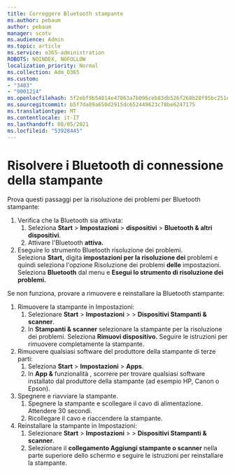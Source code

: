 ```yaml
---
title: Correggere Bluetooth stampante
ms.author: pebaum
author: pebaum
manager: scotv
ms.audience: Admin
ms.topic: article
ms.service: o365-administration
ROBOTS: NOINDEX, NOFOLLOW
localization_priority: Normal
ms.collection: Adm_O365
ms.custom:
- "3483"
- "9001214"
ms.openlocfilehash: 5f2ebf9b54814e47063a7b096ceb83db526f268b28f95bc251e31ac717fc6620
ms.sourcegitcommit: b5f7da89a650d2915dc652449623c78be6247175
ms.translationtype: MT
ms.contentlocale: it-IT
ms.lasthandoff: 08/05/2021
ms.locfileid: "53928445"
---
```

# <a name="fix-bluetooth-printer-connection-issues"></a>Risolvere i Bluetooth di connessione della stampante

Prova questi passaggi per la risoluzione dei problemi per Bluetooth stampante:


1. Verifica che la Bluetooth sia attivata:
    1. Seleziona **Start**  >  **Impostazioni**  >  **dispositivi**  >  **Bluetooth & altri dispositivi**.
    2. Attivare l'Bluetooth **attiva.**
2. Eseguire lo strumento Bluetooth risoluzione dei problemi. <br>
    Seleziona **Start,** digita **impostazioni per la risoluzione dei** problemi e quindi seleziona l'opzione Risoluzione dei problemi **delle** impostazioni. Seleziona **Bluetooth** dal menu e **Esegui lo strumento di risoluzione dei problemi.**

Se non funziona, provare a rimuovere e reinstallare la Bluetooth stampante:

1. Rimuovere la stampante in Impostazioni:
    1. Selezionare **Start**  >  **Impostazioni**  >    >  **Dispositivi Stampanti & scanner**.
    2. In **Stampanti & scanner** selezionare la stampante per la risoluzione dei problemi. Seleziona **Rimuovi dispositivo.** Seguire le istruzioni per rimuovere completamente la stampante.
2. Rimuovere qualsiasi software del produttore della stampante di terze parti:
    1. Seleziona **Start**  >  **Impostazioni**  >  **Apps**.
    2. In **App &** funzionalità , scorrere per trovare qualsiasi software installato dal produttore della stampante (ad esempio HP, Canon o Epson).
3. Spegnere e riavviare la stampante.
   1. Spegnere la stampante e scollegare il cavo di alimentazione. Attendere 30 secondi. 
   2. Ricollegare il cavo e riaccendere la stampante.
4. Reinstallare la stampante in Impostazioni:
    1. Selezionare **Start**  >  **Impostazioni**  >    >  **Dispositivi Stampanti & scanner**.
    2. Selezionare il **collegamento Aggiungi stampante o scanner** nella parte superiore dello schermo e seguire le istruzioni per reinstallare la stampante.
